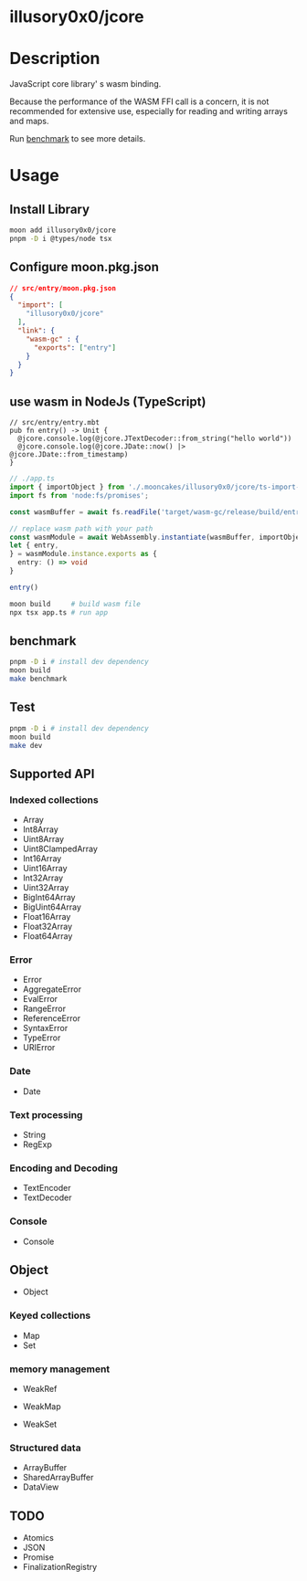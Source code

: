 # illusory0x0/jcore

# Description

JavaScript core library' s wasm binding.

Because the performance of the WASM FFI call is a concern, it is not recommended for extensive use, especially for reading and writing arrays and maps.

Run [benchmark](#benchmark) to see more details. 


# Usage

## Install Library 
```bash
moon add illusory0x0/jcore
pnpm -D i @types/node tsx
```



## Configure moon.pkg.json 
```json
// src/entry/moon.pkg.json
{
  "import": [
    "illusory0x0/jcore"
  ],
  "link": {
    "wasm-gc" : {
      "exports": ["entry"]
    }
  }
} 
```

## use wasm in NodeJs (TypeScript)

```moonbit
// src/entry/entry.mbt
pub fn entry() -> Unit {
  @jcore.console.log(@jcore.JTextDecoder::from_string("hello world"))
  @jcore.console.log(@jcore.JDate::now() |> @jcore.JDate::from_timestamp)
}
```


```typescript
// ./app.ts
import { importObject } from './.mooncakes/illusory0x0/jcore/ts-import-object/import-object.js'
import fs from 'node:fs/promises';

const wasmBuffer = await fs.readFile('target/wasm-gc/release/build/entry/entry.wasm');

// replace wasm path with your path 
const wasmModule = await WebAssembly.instantiate(wasmBuffer, importObject);
let { entry,
} = wasmModule.instance.exports as {
  entry: () => void 
}

entry()
```



```bash 
moon build     # build wasm file
npx tsx app.ts # run app
```

## benchmark

```bash
pnpm -D i # install dev dependency
moon build
make benchmark
```


## Test

```bash
pnpm -D i # install dev dependency
moon build
make dev
```


## Supported API 

### Indexed collections

* Array
* Int8Array
* Uint8Array
* Uint8ClampedArray
* Int16Array
* Uint16Array
* Int32Array
* Uint32Array
* BigInt64Array
* BigUint64Array
* Float16Array
* Float32Array
* Float64Array

### Error 

* Error
* AggregateError
* EvalError
* RangeError
* ReferenceError
* SyntaxError
* TypeError
* URIError

### Date 

* Date 

### Text processing

* String 
* RegExp

### Encoding and Decoding

* TextEncoder
* TextDecoder

### Console 

* Console

## Object 

* Object

### Keyed collections

* Map
* Set

### memory management

* WeakRef
* WeakMap

* WeakSet

### Structured data

* ArrayBuffer
* SharedArrayBuffer
* DataView


## TODO 
* Atomics
* JSON
* Promise
* FinalizationRegistry
